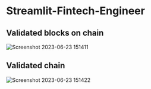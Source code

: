 # Streamlit-Fintech-Engineer
## Validated blocks on chain
![Screenshot 2023-06-23 151411](https://github.com/ivanalvarado1996/Streamlit-Fintech-Engineer/assets/125311354/dfc86855-0fcb-4e5b-ac3d-e2cded7c90a8)
## Validated chain
![Screenshot 2023-06-23 151422](https://github.com/ivanalvarado1996/Streamlit-Fintech-Engineer/assets/125311354/31826b6e-f755-41b8-b138-4b96ba042b64)
